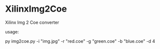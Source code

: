 # XilinxImg2Coe
Xilinx Img 2 Coe converter


usage:

py img2coe.py -i "img.jpg" -r "red.coe"  -g "green.coe"  -b "blue.coe" -d 4
